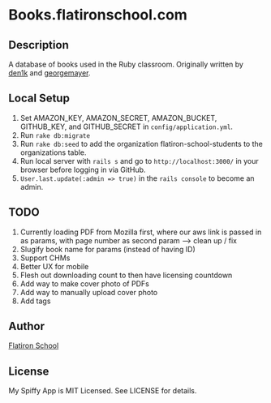 # Books.flatironschool.com

## Description

A database of books used in the Ruby classroom. Originally written by [den1k](https://github.com/den1k/booxr) and [georgemayer](https://github.com/georgemayer/).

## Local Setup

1. Set AMAZON_KEY, AMAZON_SECRET, AMAZON_BUCKET, GITHUB_KEY, and GITHUB_SECRET in `config/application.yml`.
2. Run `rake db:migrate`
3. Run `rake db:seed` to add the organization flatiron-school-students to the organizations table.
4. Run local server with `rails s` and go to `http://localhost:3000/` in your browser before logging in via GitHub.
5. `User.last.update(:admin => true)` in the `rails console` to become an admin.

## TODO

1. Currently loading PDF from Mozilla first, where our aws link is passed in as params, with page number as second param --> clean up / fix
2. Slugify book name for params (instead of having ID)
3. Support CHMs
4. Better UX for mobile
5. Flesh out downloading count to then have licensing countdown
6. Add way to make cover photo of PDFs
7. Add way to manually upload cover photo
8. Add tags

## Author

[Flatiron School](http://flatironschool.com/)

## License

My Spiffy App is MIT Licensed. See LICENSE for details.
